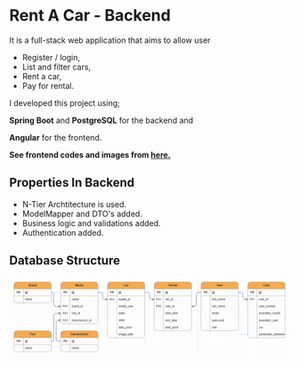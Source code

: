 
# Rent A Car - Backend

It is a full-stack web application that aims to allow user 
- Register / login,
- List and filter cars,
- Rent a car,
- Pay for rental.

I developed this project using;

****Spring Boot**** and ****PostgreSQL**** for the backend and 

****Angular**** for the frontend.

**See frontend codes and images from [here.](https://github.com/elifintizamoglu/tobeto-java3a-rentacar-frontend)**

## Properties In Backend

- N-Tier Archtitecture is used.
- ModelMapper and DTO's added.
- Business logic and validations added.
- Authentication added.

## Database Structure
![Database tables and relations:](https://github.com/elifintizamoglu/tobeto-java3a-rentacar-backend/blob/master/src/main/resources/static/RentACarDatabase.png)
